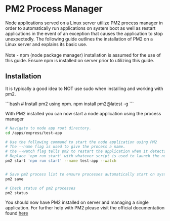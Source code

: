 <h1>PM2 Process Manager</h1>
<p>Node applications served on a Linux server utilize PM2 process manager in order to automatically run applications on system boot as well as restart applications in the event of an exception that causes the application to stop unexpectedly.  The following guide outlines the installation of PM2 on a Linux server and explains its basic use.  <br><br>Note - npm (node package manager) installation is assumed for the use of this guide.  Ensure npm is installed on server prior to utilizing this guide.</p>

<h2>Installation</h2>
<p>It is typically a good idea to NOT use sudo when installing and working with pm2.</p>
```bash
# Install pm2 using npm.
npm install pm2@latest -g 
```


<p>With PM2 installed you can now start a node application using the process manager</p>


```bash
# Navigate to node app root directory.
cd /apps/express/test-app

# Use the following command to start the node application using PM2
# The --name flag is used to give the process a name.
# the --watch flag tells pm2 to restart the application when it detects a change in the codebase.
# Replace 'npm run start' with whatever script is used to launch the node application.
pm2 start 'npm run start' --name test-app --watch


# Save pm2 process list to ensure processes automatically start on system boot
pm2 save

# Check status of pm2 processes
pm2 status
```

<p>You should now have PM2 installed on server and managing a single application.  For further help with PM2 please visit the official documentation found <a href="https://pm2.keymetrics.io/docs/usage/quick-start/" target="_blank">here</a></p>